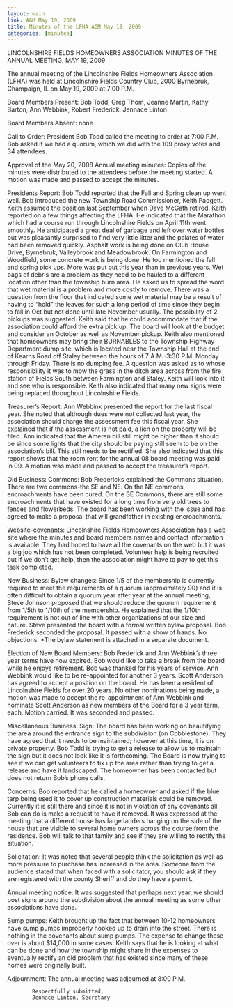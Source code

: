 ```yaml
---
layout: main
link: AGM May 19, 2009
title: Minutes of the LFHA AGM May 19, 2009 
categories: [minutes]
---
```

LINCOLNSHIRE FIELDS HOMEOWNERS ASSOCIATION
MINUTES OF THE ANNUAL MEETING, MAY 19, 2009

The annual meeting of the Lincolnshire Fields Homeowners Association
(LFHA) was held at Lincolnshire Fields Country Club, 2000 Byrnebruk,
Champaign, IL on May 19, 2009 at 7:00 P.M.

Board Members Present: Bob Todd, Greg Thom, Jeanne Martin, Kathy
Barton, Ann Webbink, Robert Frederick, Jennace Linton

Board Members Absent: none

Call to Order: President Bob Todd called the meeting to order at
7:00 P.M.  
Bob asked if we had a quorum, which we did with the 109 proxy votes
and 34 attendees. 

Approval of the May 20, 2008 Annual meeting minutes: Copies of the
minutes were distributed to the attendees before the meeting
started.  A motion was made and passed to accept the minutes.

Presidents Report:
  Bob Todd reported that the Fall and Spring clean up went well. Bob
introduced the new Township Road Commissioner, Keith Padgett.  Keith
assumed the position last September when Dave McGath retired. Keith
reported on a few things affecting the LFHA. He indicated that the
Marathon which had a course run through Lincolnshire Fields on April
11th went smoothly. He anticipated a great deal of garbage and left
over water bottles but was pleasantly surprised to find very little
litter and the palates of water had been removed quickly. Asphalt
work is being done on Club House Drive, Byrnebruk, Valleybrook and
Meadowbrook. On Farmington and Woodfield, some concrete work is
being done. He too mentioned the fall and spring pick ups. More was
put out this year than in previous years. Wet bags of debris are a
problem as they need to be hauled to a different location other than
the township burn area. He asked us to spread the word that wet
material is a problem and more costly to remove. There was a
question from the floor that indicated some wet material may be a
result of having to “hold” the leaves for such a long period of time
since they begin to fall in Oct but not done until late November
usually. The possibility of 2 pickups was suggested. Keith said that
he could accommodate that if the association could afford the extra
pick up. The board will look at the budget and consider an October
as well as November pickup. Keith also mentioned that homeowners may
bring their BURNABLES to the Township Highway Department dump site,
which is located near the Township Hall at the end of Kearns Road
off Staley between the hours of 7 A.M.-3:30 P.M. Monday through
Friday. There is no dumping fee. A question was asked as to whose
responsibility it was to mow the grass in the ditch area across from
the fire station of Fields South between Farmington and Staley.
Keith will look into it and see who is responsible. Keith also
indicated that many new signs were being replaced throughout
Lincolnshire Fields. 

Treasurer’s Report:
  Ann Webbink presented the report for the last fiscal year.  She
noted that although dues were not collected last year, the
association should charge the assessment fee this fiscal year. She
explained that if the assessment is not paid, a lien on the property
will be filed.  Ann indicated that the Ameren bill still might be
higher than it should be since some lights that the city should be
paying still seem to be on the association’s bill.  This still needs
to be rectified. She also indicated that this report shows that the
room rent for the annual 08 board meeting was paid in 09.  A motion
was made and passed to accept the treasurer’s report. 

Old Business:
  Commons: Bob Fredericks explained the Commons situation. There are
two commons-the SE and NE. On the NE commons, encroachments have
been cured. On the SE Commons, there are still some encroachments
that have existed for a long time from very old trees to fences and
flowerbeds. The board has been working with the issue and has agreed
to make a proposal that will grandfather in existing encroachments. 

  Website-covenants: Lincolnshire Fields Homeowners Association has
a web site where the minutes and board members names and contact
information is available.  They had hoped to have all the covenants
on the web but it was a big job which has not been completed.
Volunteer help is being recruited but if we don’t get help, then the
association might have to pay to get this task completed. 

New Business:
  Bylaw changes: Since 1/5 of the membership is currently required
to meet the requirements of a quorum (approximately 90) and it is
often difficult to obtain a quorum year after year at the annual
meeting, Steve Johnson proposed that we should reduce the quorum
requirement from 1/5th to 1/10th of the membership. He explained
that the 1/10th  requirement is not out of line with other
organizations of our size and nature. Steve presented the board with
a formal written bylaw proposal. Bob Frederick seconded the
proposal. It passed with a show of hands. No objections. *The bylaw
statement is attached in a separate document. 

Election of New Board Members:
  Bob Frederick and Ann Webbink’s three year terms have now expired.
Bob would like to take a break from the board while he enjoys
retirement. Bob was thanked for his years of service. Ann Webbink
would like to be re-appointed for another 3 years. Scott Anderson
has agreed to accept a position on the board. He has been a resident
of Lincolnshire Fields for over 20 years. No other nominations being
made, a motion was made to accept the re-appointment of Ann Webbink
and nominate Scott Anderson as new members of the Board for a 3 year
term, each. Motion carried. It was seconded and passed.  


Miscellaneous Business:
  Sign: The board has been working on beautifying the area around
the entrance sign to the subdivision (on Cobblestone). They have
agreed that it needs to be maintained; however at this time, it is
on private property. Bob Todd is trying to get a release to allow us
to maintain the sign but it does not look like it is forthcoming.
The Board is now trying to see if we can get volunteers to fix up
the area rather than trying to get a release and have it landscaped.
The homeowner has been contacted but does not return Bob’s phone
calls.   

  Concerns: Bob reported that he called a homeowner and asked if the
blue tarp being used it to cover up construction materials could be
removed. Currently it is still there and since it is not in
violation of any covenants all Bob can do is make a request to have
it removed. It was expressed at the meeting that a different house
has large ladders hanging on the side of the house that are visible
to several home owners across the course from the residence. Bob
will talk to that family and see if they are willing to rectify the
situation. 

  Solicitation: It was noted that several people think the
solicitation as well as more pressure to purchase has increased in
the area. Someone from the audience stated that when faced with a
solicitator, you should ask if they are registered with the county
Sheriff and do they have a permit. 

  Annual meeting notice: It was suggested that perhaps next year, we
should post signs around the subdivision about the annual meeting as
some other associations have done. 

  Sump pumps: Keith brought up the fact that between 10-12
homeowners have sump pumps improperly hooked up to drain into the
street. There is nothing in the covenants about sump pumps. The
expense to change these over is about $14,000 in some cases. Keith
says that he is looking at what can be done and how the township
might share in the expenses to eventually rectify an old problem
that has existed since many of these homes were originally built. 

Adjournment:
  The annual meeting was adjourned at 8:00 P.M. 


            Respectfully submitted,
            Jennace Linton, Secretary

